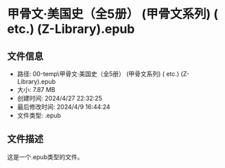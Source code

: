 ﻿# 甲骨文·美国史（全5册） (甲骨文系列) ( etc.) (Z-Library).epub

## 文件信息
- 路径: 00-temp\甲骨文·美国史（全5册） (甲骨文系列) ( etc.) (Z-Library).epub
- 大小: 7.87 MB
- 创建时间: 2024/4/27 22:32:25
- 最后修改时间: 2024/4/9 16:44:24
- 文件类型: .epub

## 文件描述
这是一个.epub类型的文件。

